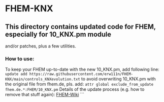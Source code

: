 # FHEM-KNX
## This directory contains updated code for FHEM, especially for 10_KNX.pm module
and/or patches, plus a few utilities.
### How to use: 
To keep your FHEM up-to-date with the new 10_KNX.pm, add following line:
```update add https://raw.githubusercontent.com/erw111n/FHEM-KNX/main/controls_KNXevolution.txt```
to avoid overwriting 10_KNX.pm with the original file from fhem.de, pls. add:
```attr global exclude_from_update fhem.de.*:FHEM/10_KNX.pm```
Details of the update process (e.g. how to remove that stuff again): [FHEM-Wiki](https://wiki.fhem.de/wiki/Update) ```
